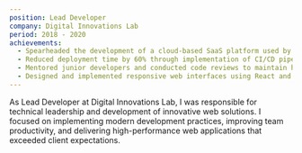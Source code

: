 ```yaml
---
position: Lead Developer
company: Digital Innovations Lab
period: 2018 - 2020
achievements:
  - Spearheaded the development of a cloud-based SaaS platform used by over 50,000 users
  - Reduced deployment time by 60% through implementation of CI/CD pipelines
  - Mentored junior developers and conducted code reviews to maintain high code quality
  - Designed and implemented responsive web interfaces using React and Vue.js
---
```


As Lead Developer at Digital Innovations Lab, I was responsible for technical leadership and development of innovative web solutions. I focused on implementing modern development practices, improving team productivity, and delivering high-performance web applications that exceeded client expectations.